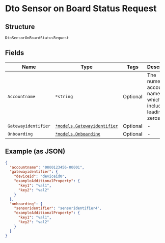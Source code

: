 
# Dto Sensor on Board Status Request

## Structure

`DtoSensorOnBoardStatusRequest`

## Fields

| Name | Type | Tags | Description |
|  --- | --- | --- | --- |
| `Accountname` | `*string` | Optional | The numeric account name, which must include leading zeros |
| `Gatewayidentifier` | [`*models.Gatewayidentifier`](../../doc/models/gatewayidentifier.md) | Optional | - |
| `Onboarding` | [`*models.Onboarding`](../../doc/models/onboarding.md) | Optional | - |

## Example (as JSON)

```json
{
  "accountname": "0000123456-00001",
  "gatewayidentifier": {
    "deviceid": "deviceid0",
    "exampleAdditionalProperty": {
      "key1": "val1",
      "key2": "val2"
    }
  },
  "onboarding": {
    "sensoridentifier": "sensoridentifier4",
    "exampleAdditionalProperty": {
      "key1": "val1",
      "key2": "val2"
    }
  }
}
```

